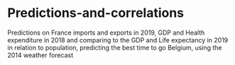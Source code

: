 # Predictions-and-correlations
Predictions on France imports and exports in 2019, GDP and Health expenditure in 2018 and comparing to the GDP and Life expectancy in 2019 in relation to population, predicting the best time to go Belgium, using the 2014 weather forecast
